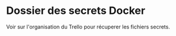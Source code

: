 # Dossier des secrets Docker

Voir sur l'organisation du Trello pour récuperer les fichiers secrets.
